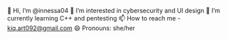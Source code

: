  👋 Hi, I’m @innessa04
  👀 I’m interested in cybersecurity and UI design
  🌱 I’m currently learning C++ and pentesting 
  📫 How to reach me - kiq.art092@gmail.com
  😄 Pronouns: she/her 

<!---
innessa04/innessa04 is a ✨ special ✨ repository because its `README.md` (this file) appears on your GitHub profile.
You can click the Preview link to take a look at your changes.
--->
